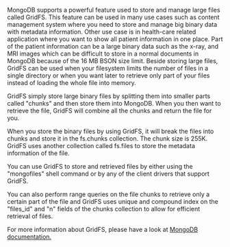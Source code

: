 MongoDB supports a powerful feature used to store and manage large files called GridFS. This feature can be used in many use cases such as content management system where you need to store and manage big binary data with metadata information. Other use case is in health-care related application where you want to show all patient information in one place. Part of the patient information can be a large binary data such as the x-ray, and MRI images which can be difficult to store in a normal documents in MongoDB because of the 16 MB BSON size limit. Beside storing large files, GridFS can be used when your filesystem limits the number of files in a single directory or when you want later to retrieve only part of your files instead of loading the whole file into memory.

GridFS simply store large binary files by splitting them into smaller parts called "chunks" and then store them into MongoDB. When you then want to retrieve the file, GridFS will combine all the chunks and return the file for you. 

When you store the binary files by using GridFS, it will break the files into chunks and store it in the fs.chunks collection. The chunk size is 255K. GridFS uses another collection called fs.files to store the metadata information of the file. 


You can use GridFS to store and retrieved files by either using the "mongofiles" shell command or by any of the client drivers that support GridFS.

You can also perform range queries on the file chunks to retrieve only a certain part of the file and GridFS uses unique and compound index on the "files_id" and "n" fields of the chunks collection to allow for efficient retrieval of files.


For more information about GridFS, please have a look at [MongoDB documentation.](https://docs.mongodb.org/manual/core/gridfs/) 